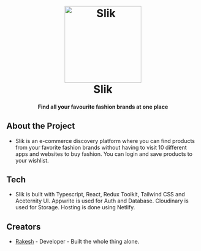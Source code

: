 
<h1 align="center">
  <br>
  <a href="http://www.beslik.in/"><img src="https://res.cloudinary.com/dnhz5reqf/image/upload/v1713628428/slik/misc/slikogwebp_cfnzyt.webp" alt="Slik" width="200"></a>
  <br>
  Slik
  <br>
</h1>

<h4 align="center">Find all your favourite fashion brands at one place</h4>


## About the Project

* Slik is an e-commerce discovery platform where you can find products from your favorite fashion brands without having to visit 10 different apps and websites to buy fashion. You can login and save products to your wishlist.


## Tech

* Slik is built with Typescript, React, Redux Toolkit, Tailwind CSS and Aceternity UI. Appwrite is used for Auth and Database. Cloudinary is used for Storage. Hosting is done using Netlify.


## Creators

* [Rakesh](https://github.com/rakcurious) - Developer - Built the whole thing alone.
